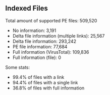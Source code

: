 ## Indexed Files

<!--FileStats-->
Total amount of supported PE files: 509,520

* No information: 3,191
* Delta file information (multiple links): 25,567
* Delta file information: 293,242
* PE file information: 77,684
* Full information (VirusTotal): 109,836
* Full information (file): 0

Some stats:

* 99.4% of files with a link
* 94.4% of files with a single link
* 36.8% of files with full information
<!--/FileStats-->
